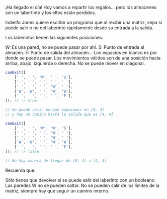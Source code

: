¡Ha llegado el día! Hoy vamos a repartir los regalos… pero los almacenes son un labertinto y los elfos están perdidos.

Indielfo Jones quiere escribir un programa que al recibir una matriz, sepa si puede salir o no del laberinto rápidamente desde su entrada a la salida.

Los laberintos tienen las siguientes posiciones:

W: Es una pared, no se puede pasar por ahí.
S: Punto de entrada al almacén.
E: Punto de salida del almacén.
: Los espacios en blanco es por donde se puede pasar.
Los movimientos válidos son de una posición hacia arriba, abajo, izquierda o derecha. No se puede mover en diagonal.

```js
canExit([
	[' ', ' ', 'W', ' ', 'S'],
	[' ', ' ', ' ', ' ', ' '],
	[' ', ' ', ' ', 'W', ' '],
	['W', 'W', ' ', 'W', 'W'],
	[' ', ' ', ' ', ' ', 'E'],
]); // -> true

// Se puede salir porque empezamos en [0, 4]
// y hay un camino hasta la salida que es [4, 4]

canExit([
	[' ', ' ', 'W', 'W', 'S'],
	[' ', ' ', ' ', 'W', ' '],
	[' ', ' ', ' ', 'W', ' '],
	['W', 'W', ' ', 'W', 'W'],
	[' ', ' ', ' ', ' ', 'E'],
]); // -> false

// No hay manera de llegar de [0, 4] a [4, 4]
```

Recuerda que:

Sólo tienes que devolver si se puede salir del laberinto con un booleano.
Las paredes W no se pueden saltar.
No se pueden salir de los límites de la matriz, siempre hay que seguir un camino interno.
